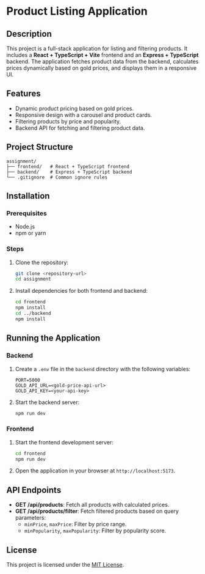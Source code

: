 # Product Listing Application

## Description
This project is a full-stack application for listing and filtering products. It includes a **React + TypeScript + Vite** frontend and an **Express + TypeScript** backend. The application fetches product data from the backend, calculates prices dynamically based on gold prices, and displays them in a responsive UI.

## Features
- Dynamic product pricing based on gold prices.
- Responsive design with a carousel and product cards.
- Filtering products by price and popularity.
- Backend API for fetching and filtering product data.

## Project Structure
```
assignment/
├── frontend/   # React + TypeScript frontend
├── backend/    # Express + TypeScript backend
└── .gitignore  # Common ignore rules
```

## Installation

### Prerequisites
- Node.js
- npm or yarn

### Steps
1. Clone the repository:
   ```bash
   git clone <repository-url>
   cd assignment
   ```

2. Install dependencies for both frontend and backend:
   ```bash
   cd frontend
   npm install
   cd ../backend
   npm install
   ```

## Running the Application

### Backend
1. Create a `.env` file in the `backend` directory with the following variables:
   ```
   PORT=5000
   GOLD_API_URL=<gold-price-api-url>
   GOLD_API_KEY=<your-api-key>
   ```
2. Start the backend server:
   ```bash
   npm run dev
   ```

### Frontend
1. Start the frontend development server:
   ```bash
   cd frontend
   npm run dev
   ```

2. Open the application in your browser at `http://localhost:5173`.

## API Endpoints
- **GET /api/products**: Fetch all products with calculated prices.
- **GET /api/products/filter**: Fetch filtered products based on query parameters:
  - `minPrice`, `maxPrice`: Filter by price range.
  - `minPopularity`, `maxPopularity`: Filter by popularity score.

## License
This project is licensed under the [MIT License](LICENSE).
